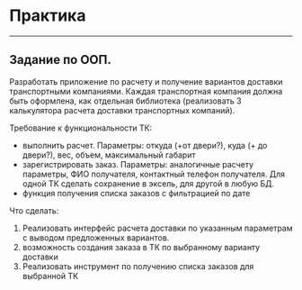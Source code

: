 # Практика
--------------------------------------------------------
Задание по ООП.
--------------------------------------------------------

Разработать приложение по расчету и получение вариантов доставки транспортными компаниями. Каждая транспортная компания должна быть оформлена, как отдельная библиотека (реализовать 3 калькулятора расчета доставки транспортных компаний).

Требование к функциональности ТК:
- выполнить расчет. Параметры: откуда (+от двери?), куда (+ до двери?), вес, объем, максимальный габарит
- зарегистрировать заказ. Параметры: аналогичные расчету параметры, ФИО получателя, контактный телефон получателя. Для одной ТК сделать сохранение в эксель, для другой в любую БД.
- функция получения списка заказов с фильтрацией по дате

Что сделать:
1) Реализовать интерфейс расчета доставки по указанным параметрам с выводом предложенных вариантов.
2) возможность создания заказа в ТК по выбранному варианту доставки
3) Реализовать инструмент по получению списка заказов для выбранной ТК